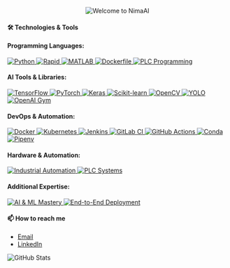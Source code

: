 <p align="center">
  <img src="https://readme-typing-svg.herokuapp.com?color=%2C32AF&size=48&center=true&vCenter=true&width=500&lines=Welcome+to+NimaAI" alt="Welcome to NimaAI" />
</p>


#### 🛠️ Technologies & Tools

#### Programming Languages:
<p align="left">
  <a href="https://www.python.org/" target="_blank">
    <img src="https://img.shields.io/badge/Python-3776AB?style=for-the-badge&logo=python&logoColor=white" alt="Python"/>
  </a>
  <a href="https://path-to-rapid-logo" target="_blank">
    <img src="https://img.shields.io/badge/Rapid-000000?style=for-the-badge&logoColor=white" alt="Rapid"/>
  </a>
  <a href="https://www.mathworks.com/products/matlab.html" target="_blank">
    <img src="https://img.shields.io/badge/MATLAB-0076A8?style=for-the-badge&logo=matlab&logoColor=white" alt="MATLAB"/>
  </a>
  <a href="https://www.docker.com/" target="_blank">
    <img src="https://img.shields.io/badge/Dockerfile-2496ED?style=for-the-badge&logo=docker&logoColor=white" alt="Dockerfile"/>
  </a>
  <a href="https://path-to-plc-logo" target="_blank">
    <img src="https://img.shields.io/badge/PLC-FFDD00?style=for-the-badge&logoColor=white" alt="PLC Programming"/>
  </a>
</p>

#### AI Tools & Libraries:
<p align="left">
  <a href="https://www.tensorflow.org/" target="_blank">
    <img src="https://img.shields.io/badge/TensorFlow-FF6F00?style=for-the-badge&logo=tensorflow&logoColor=white" alt="TensorFlow"/>
  </a>
  <a href="https://pytorch.org/" target="_blank">
    <img src="https://img.shields.io/badge/PyTorch-EE4C2C?style=for-the-badge&logo=pytorch&logoColor=white" alt="PyTorch"/>
  </a>
  <a href="https://keras.io/" target="_blank">
    <img src="https://img.shields.io/badge/Keras-D00000?style=for-the-badge&logo=keras&logoColor=white" alt="Keras"/>
  </a>
  <a href="https://scikit-learn.org/" target="_blank">
    <img src="https://img.shields.io/badge/Scikit--Learn-F7931E?style=for-the-badge&logo=scikitlearn&logoColor=white" alt="Scikit-learn"/>
  </a>
  <a href="https://opencv.org/" target="_blank">
    <img src="https://img.shields.io/badge/OpenCV-5C3EE8?style=for-the-badge&logo=opencv&logoColor=white" alt="OpenCV"/>
  </a>
  <a href="https://path-to-yolo-logo" target="_blank">
    <img src="https://img.shields.io/badge/YOLO-00FFFF?style=for-the-badge&logoColor=white" alt="YOLO"/>
  </a>
  <a href="https://path-to-openai-gym-logo" target="_blank">
    <img src="https://img.shields.io/badge/OpenAI--Gym-000000?style=for-the-badge&logoColor=white" alt="OpenAI Gym"/>
  </a>
</p>

#### DevOps & Automation:
<p align="left">
  <a href="https://www.docker.com/" target="_blank">
    <img src="https://img.shields.io/badge/Docker-2496ED?style=for-the-badge&logo=docker&logoColor=white" alt="Docker"/>
  </a>
  <a href="https://kubernetes.io/" target="_blank">
    <img src="https://img.shields.io/badge/Kubernetes-326CE5?style=for-the-badge&logo=kubernetes&logoColor=white" alt="Kubernetes"/>
  </a>
  <a href="https://www.jenkins.io/" target="_blank">
    <img src="https://img.shields.io/badge/Jenkins-D24939?style=for-the-badge&logo=jenkins&logoColor=white" alt="Jenkins"/>
  </a>
  <a href="https://about.gitlab.com/" target="_blank">
    <img src="https://img.shields.io/badge/GitLab-FC6D26?style=for-the-badge&logo=gitlab&logoColor=white" alt="GitLab CI"/>
  </a>
  <a href="https://github.com/features/actions" target="_blank">
    <img src="https://img.shields.io/badge/GitHub--Actions-2088FF?style=for-the-badge&logo=githubactions&logoColor=white" alt="GitHub Actions"/>
  </a>
  <a href="https://www.anaconda.com/" target="_blank">
    <img src="https://img.shields.io/badge/Conda-44A833?style=for-the-badge&logo=anaconda&logoColor=white" alt="Conda"/>
  </a>
  <a href="https://pypi.org/project/pipenv/" target="_blank">
    <img src="https://img.shields.io/badge/Pipenv-3776AB?style=for-the-badge&logo=pypi&logoColor=white" alt="Pipenv"/>
  </a>
</p>

#### Hardware & Automation:
<p align="left">
  <a href="https://path-to-industrial-automation-logo" target="_blank">
    <img src="https://img.shields.io/badge/Industrial--Automation-FF0000?style=for-the-badge&logoColor=white" alt="Industrial Automation"/>
  </a>
  <a href="https://path-to-plc-systems-logo" target="_blank">
    <img src="https://img.shields.io/badge/PLC--Systems-000000?style=for-the-badge&logoColor=white" alt="PLC Systems"/>
  </a>
</p>

#### Additional Expertise:
<p align="left">
  <a href="https://www.tensorflow.org/" target="_blank">
    <img src="https://img.shields.io/badge/AI--ML--Mastery-FF6F00?style=for-the-badge&logo=tensorflow&logoColor=white" alt="AI & ML Mastery"/>
  </a>
  <a href="https://path-to-end-to-end-deployment-logo" target="_blank">
    <img src="https://img.shields.io/badge/End--to--End--Deployment-808080?style=for-the-badge&logoColor=white" alt="End-to-End Deployment"/>
  </a>
</p>



#### 📫 How to reach me
- [Email](nima.saghi1993@gmail.com)
- [LinkedIn](https://www.linkedin.com/in/nima-saghi-259b6a297/)

![GitHub Stats](https://github-readme-stats.vercel.app/api?username=yourusername&show_icons=true&theme=radical)
